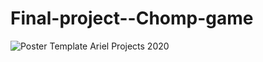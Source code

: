 # Final-project--Chomp-game

![Poster Template Ariel Projects 2020](https://user-images.githubusercontent.com/57504045/121144244-7b7d3080-c846-11eb-8081-c31783641dfc.jpg)
